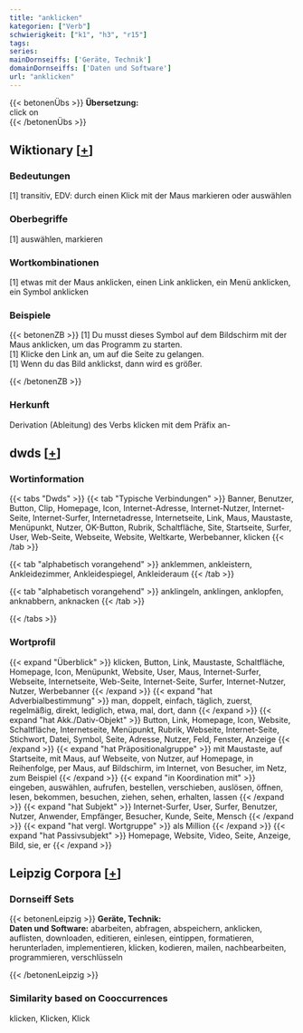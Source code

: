 ```yaml
---
title: "anklicken"
kategorien: ["Verb"]
schwierigkeit: ["k1", "h3", "r15"]
tags:
series:
mainDornseiffs: ['Geräte, Technik']
domainDornseiffs: ['Daten und Software']
url: "anklicken"
---
```


{{< betonenÜbs >}}
**Übersetzung:**  
click on  
{{< /betonenÜbs >}}

## Wiktionary [[+](https://de.wiktionary.org/wiki/anklicken)]

### Bedeutungen
[1] transitiv, EDV: durch einen Klick mit der Maus markieren oder auswählen  

### Oberbegriffe
[1] auswählen, markieren  

### Wortkombinationen
[1] etwas mit der Maus anklicken, einen Link anklicken, ein Menü anklicken, ein Symbol anklicken  

### Beispiele
{{< betonenZB >}}
[1] Du musst dieses Symbol auf dem Bildschirm mit der Maus anklicken, um das Programm zu starten.  
[1] Klicke den Link an, um auf die Seite zu gelangen.  
[1] Wenn du das Bild anklickst, dann wird es größer.  

{{< /betonenZB >}}
### Herkunft
Derivation (Ableitung) des Verbs klicken mit dem Präfix an-  



## dwds [[+](https://www.dwds.de/wb/anklicken)]

### Wortinformation
{{< tabs "Dwds" >}}
{{< tab "Typische Verbindungen" >}}
Banner, Benutzer, Button, Clip, Homepage, Icon, Internet-Adresse, Internet-Nutzer, Internet-Seite, Internet-Surfer, Internetadresse, Internetseite, Link, Maus, Maustaste, Menüpunkt, Nutzer, OK-Button, Rubrik, Schaltfläche, Site, Startseite, Surfer, User, Web-Seite, Webseite, Website, Weltkarte, Werbebanner, klicken
{{< /tab >}}

{{< tab "alphabetisch vorangehend" >}}
anklemmen, ankleistern, Ankleidezimmer, Ankleidespiegel, Ankleideraum
{{< /tab >}}

{{< tab "alphabetisch vorangehend" >}}
anklingeln, anklingen, anklopfen, anknabbern, anknacken
{{< /tab >}}

{{< /tabs >}}

### Wortprofil
{{< expand "Überblick" >}} klicken, Button, Link, Maustaste, Schaltfläche, Homepage, Icon, Menüpunkt, Website, User, Maus, Internet-Surfer, Webseite, Internetseite, Web-Seite, Internet-Seite, Surfer, Internet-Nutzer, Nutzer, Werbebanner {{< /expand >}}
{{< expand "hat Adverbialbestimmung" >}} man, doppelt, einfach, täglich, zuerst, regelmäßig, direkt, lediglich, etwa, mal, dort, dann {{< /expand >}}
{{< expand "hat Akk./Dativ-Objekt" >}} Button, Link, Homepage, Icon, Website, Schaltfläche, Internetseite, Menüpunkt, Rubrik, Webseite, Internet-Seite, Stichwort, Datei, Symbol, Seite, Adresse, Nutzer, Feld, Fenster, Anzeige {{< /expand >}}
{{< expand "hat Präpositionalgruppe" >}} mit Maustaste, auf Startseite, mit Maus, auf Webseite, von Nutzer, auf Homepage, in Reihenfolge, per Maus, auf Bildschirm, im Internet, von Besucher, im Netz, zum Beispiel {{< /expand >}}
{{< expand "in Koordination mit" >}} eingeben, auswählen, aufrufen, bestellen, verschieben, auslösen, öffnen, lesen, bekommen, besuchen, ziehen, sehen, erhalten, lassen {{< /expand >}}
{{< expand "hat Subjekt" >}} Internet-Surfer, User, Surfer, Benutzer, Nutzer, Anwender, Empfänger, Besucher, Kunde, Seite, Mensch {{< /expand >}}
{{< expand "hat vergl. Wortgruppe" >}} als Million {{< /expand >}}
{{< expand "hat Passivsubjekt" >}} Homepage, Website, Video, Seite, Anzeige, Bild, sie, er {{< /expand >}}

## Leipzig Corpora [[+](https://corpora.uni-leipzig.de/en/res?word=anklicken&corpusId=deu_newscrawl-public_2018)]

### Dornseiff Sets
{{< betonenLeipzig >}}
**Geräte, Technik:**  
**Daten und Software:** abarbeiten, abfragen, abspeichern, anklicken, auflisten, downloaden, editieren, einlesen, eintippen, formatieren, herunterladen, implementieren, klicken, kodieren, mailen, nachbearbeiten, programmieren, verschlüsseln  

{{< /betonenLeipzig >}}

### Similarity based on Cooccurrences
klicken, Klicken, Klick

